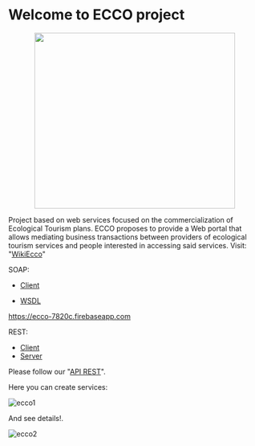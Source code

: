 # Welcome to ECCO project
<p align="center">

  <img src="https://camo.githubusercontent.com/7236f261f2a9e31cfda0679a1054fa4f729318f0/68747470733a2f2f692e6962622e636f2f534b746a434e6b2f4c6f676f2e706e67" width="400" height="350">
</p>

Project based on web services focused on the commercialization of Ecological Tourism plans. ECCO proposes to provide a Web portal that allows mediating business transactions between providers of ecological tourism services and people interested in accessing said services. Visit: "[WikiEcco](https://github.com/webservices1930/ECCO/wiki)"

SOAP:

* [Client](https://spa.juancho-11gm.now.sh/#/servicioss)

* [WSDL](http://whatsmusic.pythonanywhere.com/soap/?wsdl)

https://ecco-7820c.firebaseapp.com


REST:

* [Client](https://ws-two-tau.now.sh/)
* [Server](https://servidoreccows.herokuapp.com/)

Please follow our "[API REST](https://github.com/webservices1930/ECCO/blob/master/RutasRecursosREST%20-%20Hoja%201.pdf)".

Here you can create services: 

![ecco1](https://user-images.githubusercontent.com/36536646/79825691-5c2ff500-835f-11ea-8d7b-b0d6b21cd29e.PNG)

And see details!.

![ecco2](https://user-images.githubusercontent.com/36536646/79825727-7964c380-835f-11ea-9151-4d2838b7b9bf.PNG)

